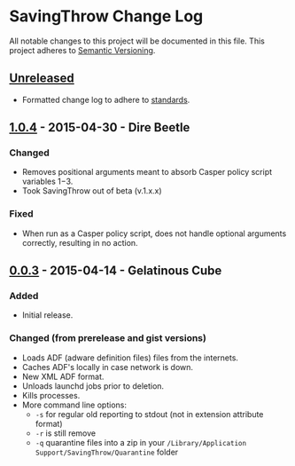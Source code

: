 # SavingThrow Change Log

All notable changes to this project will be documented in this file. This project adheres to [Semantic Versioning](http://semver.org/).

## [Unreleased][unreleased]

- Formatted change log to adhere to [standards](http://keepachangelog.com/).

## [1.0.4] - 2015-04-30 - Dire Beetle
### Changed
- Removes positional arguments meant to absorb Casper policy script variables $1-$3.
- Took SavingThrow out of beta (v.1.x.x)

### Fixed
- When run as a Casper policy script, does not handle optional arguments correctly, resulting in no action.

## [0.0.3] - 2015-04-14 - Gelatinous Cube
### Added

- Initial release.

### Changed (from prerelease and gist versions)
- Loads ADF (adware definition files) files from the internets.
- Caches ADF's locally in case network is down.
- New XML ADF format.
- Unloads launchd jobs prior to deletion.
- Kills processes.
- More command line options:
    - `-s` for regular old reporting to stdout (not in extension attribute format)
    - `-r` is still remove
    - `-q` quarantine files into a zip in your `/Library/Application Support/SavingThrow/Quarantine` folder

[unreleased]: https://github.com/sheagcraig/SavingThrow/compare/1.0.4...HEAD
[1.0.4]: https://github.com/sheagcraig/SavingThrow/compare/0.0.3...1.0.4
[0.0.3]: https://github.com/sheagcraig/SavingThrow/compare/3ef098d10e6155c5443f5fc05296f6be1d3adaa6...4892846c4313be8ff07edfaf853b1960c22ecdbf

